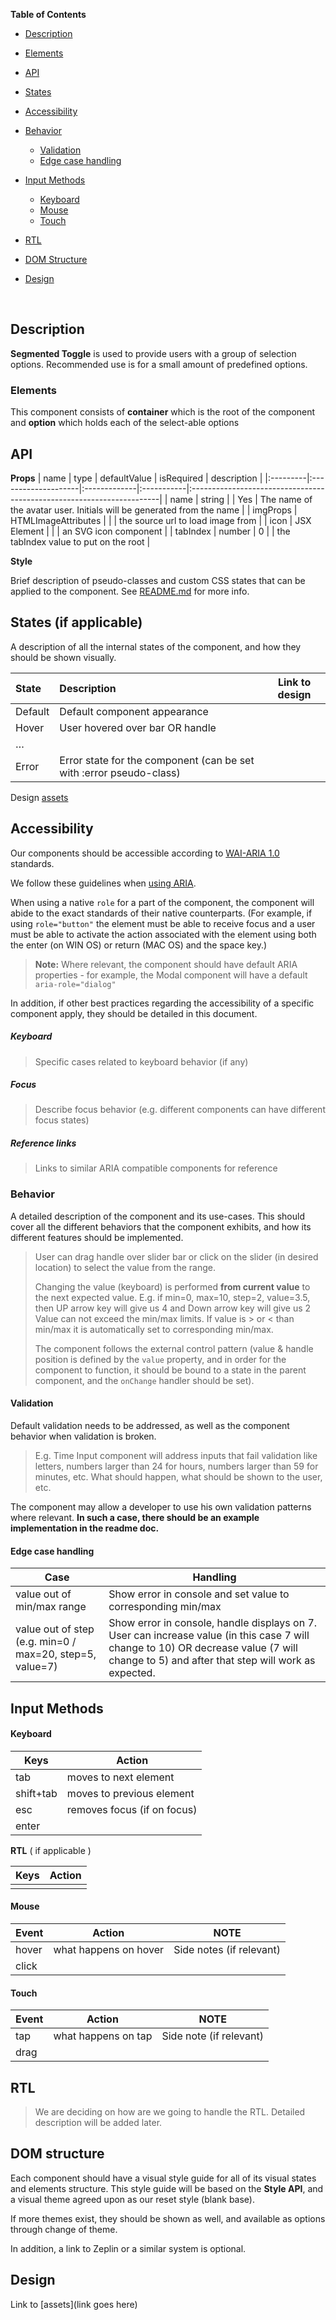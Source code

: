 **Table of Contents**

- [Description](#description)

- [Elements](#elements)

- [API](#api)

- [States](#states-(if-applicable))

- [Accessibility](#accessibility)

- [Behavior](#behavior)
  - [Validation](validation)
  - [Edge case handling](edge-case-handling)

- [Input Methods](#input-methods)
  - [Keyboard](#keyboard)
  - [Mouse](#mouse)
  - [Touch](#touch)

- [RTL](#rtl)

- [DOM Structure](#dom-structure)

- [Design](#design)

  ​



## Description

**Segmented Toggle** is used to provide users with a group of selection options. Recommended use is for a small amount of predefined options.


### Elements

This component consists of **container** which is the root of the component and **option** which holds each of the select-able options


## API

**Props**
| name     | type                | defaultValue | isRequired | description                                                           |
|:---------|:--------------------|:-------------|:-----------|:----------------------------------------------------------------------|
| name     | string              |              | Yes        | The name of the avatar user. Initials will be generated from the name |
| imgProps | HTMLImageAttributes |              |            | the source url to load image from                                     |
| icon     | JSX Element         |              |            | an SVG icon component                                                 |
| tabIndex | number              | 0            |            | the tabIndex value to put on the root                                 |



**Style**

Brief description of pseudo-classes and custom CSS states that can be applied to the component.
See [README.md](./README.md) for more info. 



## States (if applicable)

A description of all the internal states of the component, and how they should be shown visually.

| State   | Description                              | Link to design |
| :------ | :--------------------------------------- | -------------- |
| Default | Default component appearance             |                |
| Hover   | User hovered over bar OR handle          |                |
| …       |                                          |                |
| Error   | Error state for the component (can be set with :error pseudo-class) |                |

Design [assets](https://zpl.io/2kRTvO)



## Accessibility

Our components should be accessible according to [WAI-ARIA 1.0](https://www.w3.org/TR/wai-aria/) standards.

We follow these guidelines when [using ARIA](https://www.w3.org/TR/using-aria/#intro).

When using a native `role` for a part of the component, the component will abide to the exact standards of their native counterparts. (For example, if using `role="button"` the element must be able to receive focus and a user must be able to activate the action associated with the element using both the enter (on WIN OS) or return (MAC OS) and the space key.)

> **Note:**
> Where relevant, the component should have default ARIA properties - for example, the Modal component will have a default `aria-role="dialog"`

In addition, if other best practices regarding the accessibility of a specific component apply, they should be detailed in this document.



##### Keyboard

> Specific cases related to keyboard behavior (if any)

##### Focus

> Describe focus behavior (e.g. different components can have different focus states)

##### Reference links

> Links to similar ARIA compatible components for reference



### Behavior

A detailed description of the component and its use-cases. This should cover all the different behaviors that the component exhibits, and how its different features should be implemented.

> User can drag handle over slider bar or click on the slider (in desired location) to select the value from the range.
>
> Changing the value (keyboard) is performed **from current value** to the next expected value. E.g. if min=0, max=10, step=2, value=3.5, then UP arrow key will give us 4 and Down arrow key will give us 2 Value can not exceed the min/max limits. If value is > or < than min/max it is automatically set to corresponding min/max.
>
> The component follows the external control pattern (value & handle position is defined by the `value` property, and in order for the component to function, it should be bound to a state in the parent component, and the `onChange` handler should be set).



#### Validation 

Default validation needs to be addressed, as well as the component behavior when validation is broken.

> E.g. 
> Time Input component will address inputs that fail validation like letters, numbers larger than 24 for hours, numbers larger than 59 for minutes, etc. What should happen, what should be shown to the user, etc.

The component may allow a developer to use his own validation patterns where relevant. 
**In such a case, there should be an example implementation in the readme doc.**



#### Edge case handling

| Case                                     | Handling                                 |
| ---------------------------------------- | ---------------------------------------- |
| value out of min/max range               | Show error in console and set value to corresponding min/max |
| value out of step (e.g. min=0 / max=20, step=5, value=7) | Show error in console, handle displays on 7. User can increase value (in this case 7 will change to 10) OR decrease value (7 will change to 5) and after that step will work as expected. |



## Input Methods

#### Keyboard

| Keys      | Action                      |
| --------- | --------------------------- |
| tab       | moves to next element       |
| shift+tab | moves to previous element   |
| esc       | removes focus (if on focus) |
| enter     |                             |

**RTL** ( if applicable )

| Keys | Action |
| ---- | ------ |
|      |        |



#### Mouse

| Event | Action                | NOTE                     |
| ----- | --------------------- | ------------------------ |
| hover | what happens on hover | Side notes (if relevant) |
| click |                       |                          |



#### **Touch**

| Event | Action              | NOTE                    |
| ----- | ------------------- | ----------------------- |
| tap   | what happens on tap | Side note (if relevant) |
| drag  |                     |                         |



## RTL

> We are deciding on how are we going to handle the RTL. Detailed description will be added later.



## DOM structure

Each component should have a visual style guide for all of its visual states and elements structure. This style guide will be based on the **Style API**, and a visual theme agreed upon as our reset style (blank base).

If more themes exist, they should be shown as well, and available as options through change of theme.

In addition, a link to Zeplin or a similar system is optional.



## Design

Link to [assets](link goes here)